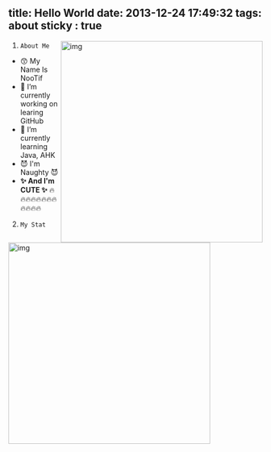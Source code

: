 title: Hello World
date: 2013-12-24 17:49:32
tags: about
sticky : true
---
<img align="right" src="https://github-readme-stats.vercel.app/api/top-langs/?username=nootifmemory&theme=tokyonight&" alt="img" width="400" >

1. `About Me`

- 😙 My Name Is NooTif
- 🔭 I’m currently working on learing GitHub
- 🌱 I’m currently learning Java, AHK  
- 😈 I'm Naughty 😈
- **✨ And I'm CUTE ✨**
🔥🔥🔥🔥🔥🔥🔥🔥🔥🔥🔥🔥

2. `My Stat`


<img src="https://github-readme-stats.vercel.app/api?username=nootifmemory&show_icons=true&theme=tokyonight&hide_title=true&line_height=32" alt="img" width="400" >



